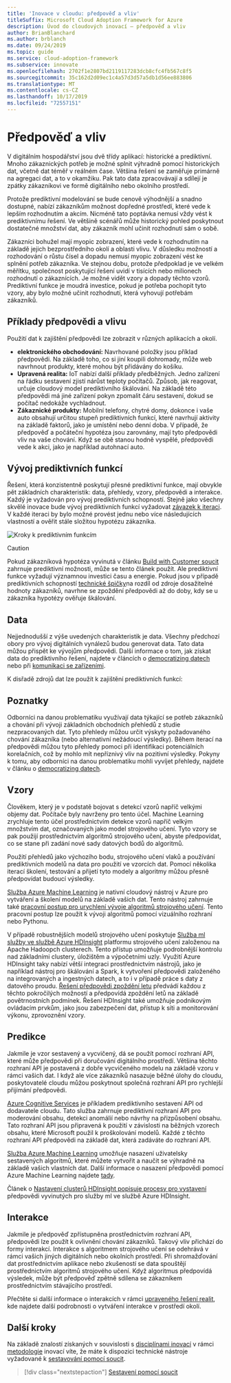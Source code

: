 ```yaml
---
title: 'Inovace v cloudu: předpověď a vliv'
titleSuffix: Microsoft Cloud Adoption Framework for Azure
description: Úvod do cloudových inovací – předpověď a vliv
author: BrianBlanchard
ms.author: brblanch
ms.date: 09/24/2019
ms.topic: guide
ms.service: cloud-adoption-framework
ms.subservice: innovate
ms.openlocfilehash: 2702f1e2807bd2119117283dcb8cfc4fb567c8f5
ms.sourcegitcommit: 35c162d2d09ec1c4a57d3d57a5db1d56ee883806
ms.translationtype: MT
ms.contentlocale: cs-CZ
ms.lasthandoff: 10/17/2019
ms.locfileid: "72557151"
---
```

# <a name="predict-and-influence"></a>Předpověď a vliv

V digitálním hospodářství jsou dvě třídy aplikací: historické a prediktivní. Mnoho zákaznických potřeb je možné splnit výhradně pomocí historických dat, včetně dat téměř v reálném čase. Většina řešení se zaměřuje primárně na agregaci dat, a to v okamžiku. Pak tato data zpracovávají a sdílejí je zpátky zákazníkovi ve formě digitálního nebo okolního prostředí.

Protože prediktivní modelování se bude cenově výhodnější a snadno dostupné, nabízí zákazníkům možnost dopředné prostředí, které vede k lepším rozhodnutím a akcím. Nicméně tato poptávka nemusí vždy vést k prediktivnímu řešení. Ve většině scénářů může historický pohled poskytnout dostatečné množství dat, aby zákazník mohl učinit rozhodnutí sám o sobě.

Zákazníci bohužel mají myopic zobrazení, které vede k rozhodnutím na základě jejich bezprostředního okolí a oblasti vlivu. V důsledku možností a rozhodování o růstu čísel a dopadu nemusí myopic zobrazení vést ke splnění potřeb zákazníka. Ve stejnou dobu, protože předpoklad je ve velkém měřítku, společnost poskytující řešení uvidí v tisících nebo milionech rozhodnutí o zákaznících. Je možné vidět vzory a dopady těchto vzorů. Prediktivní funkce je moudrá investice, pokud je potřeba pochopit tyto vzory, aby bylo možné učinit rozhodnutí, která vyhovují potřebám zákazníků.

## <a name="examples-of-predictions-and-influence"></a>Příklady předpovědi a vlivu

Použití dat k zajištění předpovědi lze zobrazit v různých aplikacích a okolí.

- **elektronického obchodování:** Navrhované položky jsou příklad předpovědi. Na základě toho, co si jiní koupili dohromady, může web navrhnout produkty, které mohou být přidávány do košíku.
- **Upravená realita:** IoT nabízí další příklady předběžných. Jedno zařízení na řádku sestavení zjistí nárůst teploty počítačů. Způsob, jak reagovat, určuje cloudový model prediktivního škálování. Na základě této předpovědi má jiné zařízení pokyn zpomalit čáru sestavení, dokud se počítač nedokáže vychladnout.
- **Zákaznické produkty:** Mobilní telefony, chytré domy, dokonce i vaše auto obsahují určitou stupeň prediktivních funkcí, které navrhují aktivity na základě faktorů, jako je umístění nebo denní doba. V případě, že předpověď a počáteční hypotéza jsou zarovnány, mají tyto předpovědi vliv na vaše chování. Když se obě stanou hodně vyspělé, předpovědi vede k akci, jako je například autohnací auto.

## <a name="developing-predictive-capabilities"></a>Vývoj prediktivních funkcí

Řešení, která konzistentně poskytují přesné prediktivní funkce, mají obvykle pět základních charakteristik: data, přehledy, vzory, předpovědi a interakce. Každý je vyžadován pro vývoj prediktivních schopností. Stejně jako všechny skvělé inovace bude vývoj prediktivních funkcí vyžadovat [závazek k iteraci](./index.md#commitment-to-iteration). V každé iteraci by bylo možné provést jednu nebo více následujících vlastností a ověřit stále složitou hypotézu zákazníka.

![Kroky k prediktivním funkcím](../../_images/innovate/predict-and-influence.png)

> [!CAUTION]
> Pokud zákazníková hypotéza vyvinutá v článku [Build with Customer soucit](./build.md) zahrnuje prediktivní možnosti, může se tento článek použít. Ale prediktivní funkce vyžadují významnou investici času a energie. Pokud jsou v případě prediktivních schopností [technické špičky](./build.md#reduce-complexity-and-delay-technical-spikes)na rozdíl od zdroje dosažitelné hodnoty zákazníků, navrhne se zpoždění předpovědi až do doby, kdy se u zákazníka hypotézy ověřuje škálování.

## <a name="data"></a>Data

Nejjednodušší z výše uvedených charakteristik je data. Všechny předchozí obory pro vývoj digitálních vynálezů budou generovat data. Tato data můžou přispět ke vývojům předpovědi. Další informace o tom, jak získat data do prediktivního řešení, najdete v článcích o [democratizing datech](./data.md) nebo při [komunikaci se zařízeními](./devices.md).

K disřadě zdrojů dat lze použít k zajištění prediktivních funkcí:

## <a name="insights"></a>Poznatky

Odborníci na danou problematiku využívají data týkající se potřeb zákazníků a chování při vývoji základních obchodních přehledů z studie nezpracovaných dat. Tyto přehledy můžou určit výskyty požadovaného chování zákazníka (nebo alternativní nežádoucí výsledky). Během iterací na předpovědi můžou tyto přehledy pomoci při identifikaci potenciálních korelačních, což by mohlo mít nepříznivý vliv na pozitivní výsledky. Pokyny k tomu, aby odborníci na danou problematiku mohli vyvíjet přehledy, najdete v článku o [democratizing datech](./data.md).

## <a name="patterns"></a>Vzory

Člověkem, který je v podstatě bojovat s detekcí vzorů napříč velkými objemy dat. Počítače byly navrženy pro tento účel. Machine Learning zrychluje tento účel prostřednictvím detekce vzorů napříč velkým množstvím dat, označovaných jako model strojového učení. Tyto vzory se pak použijí prostřednictvím algoritmů strojového učení, abyste předpovídat, co se stane při zadání nové sady datových bodů do algoritmů.

Použití přehledů jako výchozího bodu, strojového učení vlaků a používání prediktivních modelů na data pro použití ve vzorcích dat. Pomocí několika iterací školení, testování a přijetí tyto modely a algoritmy můžou přesně předpovídat budoucí výsledky.

[Služba Azure Machine Learning](https://docs.microsoft.com/azure/machine-learning/service/overview-what-is-azure-ml) je nativní cloudový nástroj v Azure pro vytváření a školení modelů na základě vašich dat. Tento nástroj zahrnuje také [pracovní postup pro urychlení vývoje algoritmů strojového učení](https://docs.microsoft.com/azure/machine-learning/service/concept-azure-machine-learning-architecture). Tento pracovní postup lze použít k vývoji algoritmů pomocí vizuálního rozhraní nebo Pythonu.

V případě robustnějších modelů strojového učení poskytuje [Služba ml služby ve službě Azure HDInsight](https://docs.microsoft.com/azure/hdinsight/r-server/r-server-overview) platformu strojového učení založenou na Apache Hadoopch clusterech. Tento přístup umožňuje podrobnější kontrolu nad základními clustery, úložištěm a výpočetními uzly. Využití Azure HDInsight taky nabízí větší integraci prostřednictvím nástrojů, jako je například nástroj pro škálování a Spark, k vytvoření předpovědi založeného na integrovaných a ingestných datech, a to i v případě práce s daty z datového proudu. [Řešení předpovědi zpoždění letu](https://docs.microsoft.com/azure/hdinsight/hdinsight-hadoop-r-scaler-sparkr) předvádí každou z těchto pokročilých možností a předpovídá zpoždění letů na základě povětrnostních podmínek. Řešení HDInsight také umožňuje podnikovým ovládacím prvkům, jako jsou zabezpečení dat, přístup k síti a monitorování výkonu, zprovoznění vzory.

## <a name="predictions"></a>Predikce

Jakmile je vzor sestavený a vycvičený, dá se použít pomocí rozhraní API, které může předpovědi při doručování digitálního prostředí. Většina těchto rozhraní API je postavená z dobře vycvičeného modelu na základě vzoru v rámci vašich dat. I když ale více zákazníků nasazuje běžné úlohy do cloudu, poskytovatelé cloudu můžou poskytnout společná rozhraní API pro rychlejší přijímání předpovědi.

[Azure Cognitive Services](https://docs.microsoft.com/azure/cognitive-services) je příkladem prediktivního sestavení API od dodavatele cloudu. Tato služba zahrnuje prediktivní rozhraní API pro moderování obsahu, detekci anomálií nebo návrhy na přizpůsobení obsahu. Tato rozhraní API jsou připravená k použití v závislosti na běžných vzorech obsahu, které Microsoft použil k proškolování modelů. Každé z těchto rozhraní API předpovědi na základě dat, která zadáváte do rozhraní API.

[Služba Azure Machine Learning](https://docs.microsoft.com/azure/machine-learning) umožňuje nasazení uživatelsky sestavených algoritmů, které můžete vytvořit a naučit se výhradně na základě vašich vlastních dat. Další informace o nasazení předpovědi pomocí Azure Machine Learning najdete [tady](https://docs.microsoft.com/azure/machine-learning/service/how-to-deploy-and-where).

Článek o [Nastavení clusterů HDInsight popisuje procesy pro vystavení](https://docs.microsoft.com/azure/hdinsight/hdinsight-hadoop-provision-linux-clusters) předpovědi vyvinutých pro služby ml ve službě Azure HDInsight.

## <a name="interactions"></a>Interakce

Jakmile je předpověď zpřístupněna prostřednictvím rozhraní API, předpovědi lze použít k ovlivnění chování zákazníků. Takový vliv přichází do formy interakcí. Interakce s algoritmem strojového učení se odehrává v rámci vašich jiných digitálních nebo okolních prostředí. Při shromažďování dat prostřednictvím aplikace nebo zkušeností se data spouštějí prostřednictvím algoritmů strojového učení. Když algoritmus předpovídá výsledek, může být předpověď zpětně sdílena se zákazníkem prostřednictvím stávajícího prostředí.

Přečtěte si další informace o interakcích v rámci [upraveného řešení realit](./devices.md#adjusted-reality), kde najdete další podrobnosti o vytváření interakce v prostředí okolí.

## <a name="next-steps"></a>Další kroky

Na základě znalostí získaných v souvislosti s [disciplínami inovací](./invention.md) v rámci [metodologie](./index.md) inovací víte, že máte k dispozici technické nástroje vyžadované k [sestavování pomocí soucit](./build.md).

> [!div class="nextstepaction"]
> [Sestavení pomocí soucit](./build.md)
